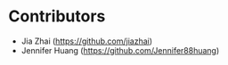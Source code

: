 # Contributors

- Jia Zhai (https://github.com/jiazhai)
- Jennifer Huang (https://github.com/Jennifer88huang)
